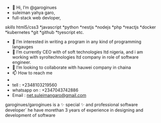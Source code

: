 - 👋 Hi, I’m @garoginues
- suleiman yahya garo,
- full-stack web devloper,

*skills*
html5/css3
*javascript
*python
*nestjs
*nodejs
*php
*reactjs
*docker
*kubernetes
*git
*github
*tyescript etc.

- 👀 I’m interested in writing a program in any kind of programming langauges
- 🌱 I’m currently CEO with of soft technologies ltd nigeria, and i am working with syroltechnologies ltd company in role of software engineer.
- 💞️ I’m looking to collaborate with hauwei company in chaina
- 📫 How to reach me
- 
- tell : +2348103219560
- whatsapp on : +2347043742886
- Email : net.suleimangaro@gmail.com


garoginues/garoginues is a ✨ special ✨ and professional software developer`
 he have morethan 3 years of experience in designing and development of software
